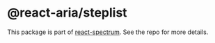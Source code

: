 # @react-aria/steplist

This package is part of [react-spectrum](https://github.com/adobe/react-spectrum). See the repo for more details.
